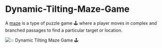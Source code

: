 # Dynamic-Tilting-Maze-Game
A <a href="https://github.com/hemant467/Dynamic-Tilting-Maze-Game">maze</a> is a type of puzzle game 🕹️ where a player moves in complex and branched passages to find a particular target or location.

![💥 Dynamic Tilting Maze Game 🕹️](https://github.com/hemant467/Dynamic-Tilting-Maze-Game/assets/85243370/cd22ab34-d893-475b-874f-652d9482f007)

